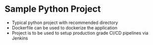 # Sample Python Project
* Typical python project with recommended directory 
* Dockerfile can be used to dockerize the application
* Project is to be used to setup production grade CI/CD pipelines via Jenkins
